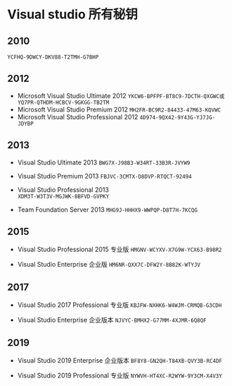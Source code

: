 # Visual studio 所有秘钥
## 2010
`YCFHQ-9DWCY-DKV88-T2TMH-G7BHP`
## 2012
- Microsoft Visual Studio Ultimate 2012
 `YKCW6-BPFPF-BT8C9-7DCTH-QXGWC或YQ7PR-QTHDM-HCBCV-9GKGG-TB2TM`
- Microsoft Visual Studio Premium 2012
  `MH2FR-BC9R2-84433-47M63-KQVWC`
- Microsoft Visual Studio Professional 2012 
 `4D974-9QX42-9Y43G-YJ7JG-JDYBP `
## 2013
- Visual Studio Ultimate 2013
`BWG7X-J98B3-W34RT-33B3R-JVYW9`

- Visual Studio Premium 2013 
`FBJVC-3CMTX-D8DVP-RTQCT-92494`

- Visual Studio Professional 2013  
`XDM3T-W3T3V-MGJWK-8BFVD-GVPKY`

- Team Foundation Server 2013
`MHG9J-HHHX9-WWPQP-D8T7H-7KCQG`

## 2015
- Visual Studio Professional 2015  专业版
`HMGNV-WCYXV-X7G9W-YCX63-B98R2`

- Visual Studio Enterprise 	企业版
`HM6NR-QXX7C-DFW2Y-8B82K-WTYJV`

## 2017
- Visual Studio 2017  Professional 专业版
`KBJFW-NXHK6-W4WJM-CRMQB-G3CDH`

- Visual Studio Enterprise 企业版本
 `NJVYC-BMHX2-G77MM-4XJMR-6Q8QF`



## 2019
- Visual Studio 2019 Enterprise  企业版本
`BF8Y8-GN2QH-T84XB-QVY3B-RC4DF`

- Visual Studio 2019 Professional 专业版
`NYWVH-HT4XC-R2WYW-9Y3CM-X4V3Y`